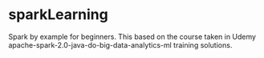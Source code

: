 # sparkLearning
Spark by example for beginners. This based on the course taken in Udemy apache-spark-2.0-java-do-big-data-analytics-ml training solutions.
